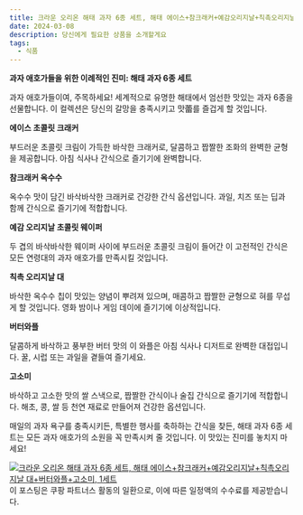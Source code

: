 ```yaml
---
title: 크라운 오리온 해태 과자 6종 세트, 해태 에이스+참크래커+예감오리지날+칙촉오리지날 대+버터와플+고소미, 1세트 구매 하기
date: 2024-03-08
description: 당신에게 필요한 상품을 소개할게요
tags:
  - 식품
---
```

**과자 애호가들을 위한 이례적인 진미: 해태 과자 6종 세트**

과자 애호가들이여, 주목하세요! 세계적으로 유명한 해태에서 엄선한 맛있는 과자 6종을 선물합니다. 이 컬렉션은 당신의 갈망을 충족시키고 맛蕾를 즐겁게 할 것입니다.

**에이스 초콜릿 크래커**

부드러운 초콜릿 크림이 가득한 바삭한 크래커로, 달콤하고 짭짤한 조화의 완벽한 균형을 제공합니다. 아침 식사나 간식으로 즐기기에 완벽합니다.

**참크래커 옥수수**

옥수수 맛이 담긴 바삭바삭한 크래커로 건강한 간식 옵션입니다. 과일, 치즈 또는 딥과 함께 간식으로 즐기기에 적합합니다.

**예감 오리지날 초콜릿 웨이퍼**

두 겹의 바삭바삭한 웨이퍼 사이에 부드러운 초콜릿 크림이 들어간 이 고전적인 간식은 모든 연령대의 과자 애호가를 만족시킬 것입니다.

**칙촉 오리지날 대**

바삭한 옥수수 칩이 맛있는 양념이 뿌려져 있으며, 매콤하고 짭짤한 균형으로 혀를 무섭게 할 것입니다. 영화 밤이나 게임 데이에 즐기기에 이상적입니다.

**버터와플**

달콤하게 바삭하고 풍부한 버터 맛의 이 와플은 아침 식사나 디저트로 완벽한 대접입니다. 꿀, 시럽 또는 과일을 곁들여 즐기세요.

**고소미**

바삭하고 고소한 맛의 쌀 스낵으로, 짭짤한 간식이나 술집 간식으로 즐기기에 적합합니다. 해초, 콩, 쌀 등 천연 재료로 만들어져 건강한 옵션입니다.

매일의 과자 욕구를 충족시키든, 특별한 행사를 축하하는 간식을 찾든, 해태 과자 6종 세트는 모든 과자 애호가의 소원을 꼭 만족시켜 줄 것입니다. 이 맛있는 진미를 놓치지 마세요!


[![크라운 오리온 해태 과자 6종 세트, 해태 에이스+참크래커+예감오리지날+칙촉오리지날 대+버터와플+고소미, 1세트](https://i.imgur.com/81F7uro.png#center)](https://link.coupang.com/re/AFFSDP?lptag=AF5033054&pageKey=5106888364&itemId=6965841204&vendorItemId=83318365888&traceid=V0-153-d11bb156569035bd&clickBeacon=b-Eq3kGpdLDmg2Bxb1P3TGximwNbkuAJMirla7Dqq37f9WWyoIUFkI2lnlkW3EwSVS3rwQBrFedKMMQAfUa3Q7H4x2oz4-CdDHtj_LfCso8SODb08CdH_nc9ntEEr9KJgGEq4iKpTl4O7Ygcd4Si5bxDrXaxUtvm8lWxbTHHxnGppp_kjBl_0sPxlDj02gmwfGFt5PYCIHJIW9eUwxqbPXrrGNGmGhh5GLuXGp8z7O1t_6qa7eToss0-C4nDzaIIgF7aGfpLQquVFv_0WKW0qPo-VpKIe_AQXwOpxbh0TEKV3gDHOpkAfBN6_-ZSQc1BCLr83YRdUr1TQ29fKRTwaYeKmpq7z6z7NiLo-LEJgHX3wvp_PXEivhE4YhGISQg5QMSb_D648NWTR3oSqqbavixK0Bldm6_EOrJ9wCh1h9sxK5psm-l0LY-x1a6XzP2AzpSOmVj5svxGTfuUlnGp3EcRoV7OhA3vb4PdjskuMm6cm13HYmsi-AEOer9rfRrqFK7b22a4Yfzp4kRh5r5ix1sK_c4jfCN8tg_brkPumArb5plVgZAlraa2XKn4l5zB-BoND-U-t-G6X6wdQyDXAxTwQA-s1KL4poK27XPeG_r3cQkuEb2rJf0XjzKaiApQnIwhSAtRO9wTq31yMDclj0epnhthC0zHZXSYIufIzqOaAeAKQwe0V9jGsZVgQf082HIwA0E2ptiq6hBpV8DGWUaGNKBwYcH63LrVgfX3j5x9OM1x0xqHwBxgmwV6Slnij0QdKQGaMQx640dEXBWThZAbtDjCI5lkOjhVzjePViYjHM7OM74VCJrZh6UsUZBJJbifv2jZuUwP76XzBR9PPDgj8h2MjaTdFwRFTcoXaT5yp__uyq4WXKzX-bcNrzyldZxYhnrfVgvU7eGEx1KBgxD1EQv4BJIGalNjbMQ2eu0%3D&requestid=20240308163449090052409898&token=31850C%7CMIXED)
이 포스팅은 쿠팡 파트너스 활동의 일환으로, 이에 따른 일정액의 수수료를 제공받습니다.


